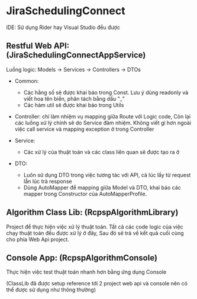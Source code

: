 # JiraSchedulingConnect
IDE: Sử dụng Rider hay Visual Studio đều được

## Restful Web API: (JiraSchedulingConnectAppService)

Luồng logic:
Models -> Services -> Controllers -> DTOs

- Common:
	- Các hằng số sẽ được khai báo trong Const. Lưu ý dùng readonly và viết hoa tên biến, phân tách bằng dấu "_"
	- Các hàm util sẽ được khai báo trong Utils
	
- Controller: chỉ làm nhiệm vụ mapping giữa Route với Logic code, Còn lại các luồng xử lý chính sẽ do Service đảm nhiệm. Không viết gì hơn ngoài việc call service và mapping exception ở trong Controller

- Service:
	- Các xử lý của thuật toán và các class liên quan sẽ được tạo ra ở 

- DTO:
	- Luôn sử dụng DTO trong việc tương tác với API, cả lúc lấy từ request lẫn lúc trả response
	- Dùng AutoMapper để mapping giữa Model và DTO, khai báo các mapper trong Constructor của AutoMapperProfile.
	
## Algorithm Class Lib: (RcpspAlgorithmLibrary)
Project để thực hiện việc xử lý thuật toán.
Tất cả các code logic của việc chạy thuật toán đều được xử lý ở đây, Sau đó sẽ trả về kết quả cuối cùng cho phía Web Api project.

## Console App: (RcpspAlgorithmConsole)
Thực hiện việc test thuật toán nhanh hơn bằng ứng dụng Console

(ClassLib đã được setup reference tới 2 project web api và console nên có thể được sử dụng như thông thường)